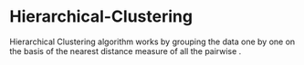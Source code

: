 # Hierarchical-Clustering
Hierarchical Clustering  algorithm works by grouping the data one by one on the basis of the nearest distance measure of all the pairwise .
